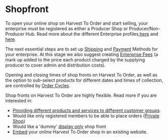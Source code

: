 # Shopfront

To open your online shop on Harvest To Order and start selling, your enterprise must be registered as either a Producer Shop or Producer/Non-Producer Hub.  Read more about the different Enterprise profiles[ here](../../your-quick-start-on-harvest-to-order-given-who-you-are.md) and [here](../enterprise-profile/).

The next essential steps are to set up [Shipping](shipping-methods.md) and [Payment](payment-methods.md) Methods for your enterprise.  At this stage we also suggest creating [Enterprise Fees](enterprise-fees.md) \(a mark up added to the price each product charged by the supplying producer to cover admin and distribution costs\).

Opening and closing times of shop fronts on Harvest To Order, as well as the option to sub-select products for different dates and times of collection, are controlled by [Order Cycles](order-cycle/).

Shop fronts on Harvest To Order are highly flexible. Read more if you are interested in:

* [Providing different products and services to different customer groups](customer-management-and-conditional-displays-prices/).
* Would like only registered members to be able to place orders \([Private Shop](private-shopfront.md)\)
* Would like a 'dummy' [display only](display-only-order-cycles.md) shop front
* [Embed](embedded-shopfront.md) your online Harvest To Order shop in an existing website.


